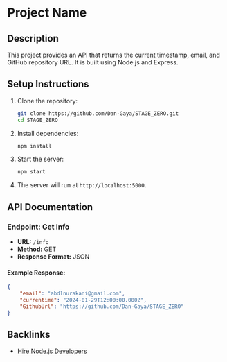 # Project Name

## Description
This project provides an API that returns the current timestamp, email, and GitHub repository URL. It is built using Node.js and Express.

## Setup Instructions

1. Clone the repository:
   ```sh
   git clone https://github.com/Dan-Gaya/STAGE_ZERO.git
   cd STAGE_ZERO
   ```

2. Install dependencies:
   ```sh
   npm install
   ```

3. Start the server:
   ```sh
   npm start
   ```

4. The server will run at `http://localhost:5000`.

## API Documentation

### Endpoint: Get Info

- **URL:** `/info`
- **Method:** GET
- **Response Format:** JSON

#### Example Response:
```json
{
    "email": "abdlnurakani@gmail.com",
    "currentime": "2024-01-29T12:00:00.000Z",
    "GithubUrl": "https://github.com/Dan-Gaya/STAGE_ZERO"
}
```

## Backlinks


- [Hire Node.js Developers](https://hng.tech/hire/nodejs-developers)
